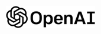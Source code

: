 # [<img src="/assets/logo.svg" w="10%" h="~" />](https://openai.com/)

<!-- Whisper GPT-2/3 DALL-E CLIP ChatGPT Cipilot -->
<div grid="~ cols-4 gap-4">
  <AICard title="ChatGPT" img="/assets/chatgpt.jpg" url="https://openai.com/blog/chatgpt/" />
  <AICard title="DALL-E 2" img="/assets/dalle.jpg" url="https://openai.com/dall-e-2/"/>
  <AICard title="CLIP" img="/assets/clip.jpg" url="https://openai.com/blog/clip/"/>
  <AICard title="Whisper" img="/assets/whisper.jpg" url="https://openai.com/blog/whisper/"/>
</div>

<!-- 
以下几个产品可能或多或少我们都可能听说过甚至是接触过。
例如text2img 文本作画任务 DALL-E.
文本和图像的多模态预训练算法 clip
最近开源的语音识别模型 Whisper
以及我们所熟知、由Github openAI合作开发的代码补全工具 copolit。（主要是基于GPT-3的）
openai 是一家来自硅谷的人工智能独角兽公司，其关注 AGI 研究，主要方向是大规模预训练模型的研发，被视作Deepmind的强力对手。
我们今天的主题ChatGPT也来自OpenAI。
 -->
